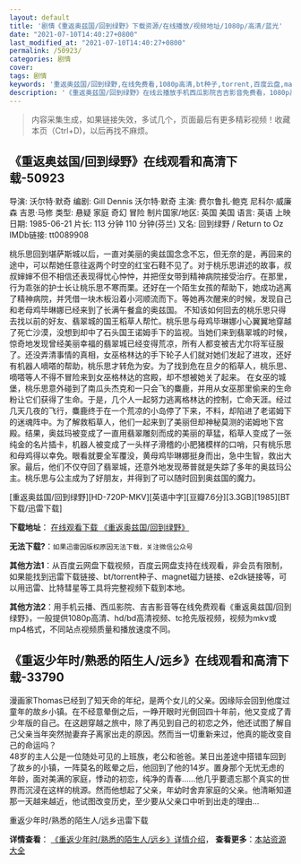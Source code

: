 ```yaml
---
layout: default
title: '剧情《重返奥兹国/回到绿野》下载资源/在线播放/视频地址/1080p/高清/蓝光'
date: "2021-07-10T14:40:27+0800"
last_modified_at: "2021-07-10T14:40:27+0800"
permalink: /50923/
categories: 剧情
cover:
tags: 剧情
keywords: '重返奥兹国/回到绿野,在线免费看,1080p高清,bt种子,torrent,百度云盘,magnet,磁力链,迅雷下载资源'
description: '《重返奥兹国/回到绿野》在线云播放手机西瓜影院吉吉影音免费看，1080p高清bd/hd未删减完整版和tc抢先枪版，mkv/mp4格式，附带bt/torrent种子、magnet/磁力链、百度云盘、网盘资源迅雷下载链接'
---
```


>内容采集生成，如果链接失效，多试几个，页面最后有更多精彩视频！收藏本页（Ctrl+D)，以后再找不麻烦。


## 《重返奥兹国/回到绿野》在线观看和高清下载-50923

导演: 沃尔特·默奇 编剧: Gill Dennis 沃尔特·默奇 主演: 费尔鲁扎·鲍克 尼科尔·威廉森 吉恩·马修 类型: 悬疑 家庭 奇幻 冒险 制片国家/地区: 英国 美国 语言: 英语 上映日期: 1985-06-21 片长: 113 分钟 110 分钟(芬兰) 又名: 回到绿野 / Return to Oz IMDb链接: tt0089908

桃乐思回到堪萨斯城以后，一直对美丽的奥兹国念念不忘，但无奈的是，再回来的途中，可以帮她任意往返两个时空的红宝石鞋不见了。对于桃乐思讲述的故事，叔叔婶婶不但不相信还表现得忧心忡忡，并把侄女带到精神病院接受治疗。在那里，行为乖张的护士长让桃乐思不寒而栗。还好在一个陌生女孩的帮助下，她成功逃离了精神病院，并凭借一块木板沿着小河顺流而下。等她再次醒来的时候，发现自己和老母鸡毕琳娜已经来到了长满午餐盒的奥兹国。 不知该如何回去的桃乐思只得去找以前的好友、翡翠城的国王稻草人帮忙。桃乐思与母鸡毕琳娜小心翼翼地穿越了死亡沙漠，没想到却中了石头国王诺姆手下的监视。当她们来到翡翠城的时候，惊奇地发现曾经美丽幸福的翡翠城已经变得荒凉，所有人都变被吉尤尔将军征服了。还没弄清事情的真相，女巫格林达的手下轮子人们就对她们发起了进攻，还好有机器人嘀嗒的帮助，桃乐思才转危为安。为了找到危在旦夕的稻草人，桃乐思、嘀嗒等人不得不冒险来到女巫格林达的宫殿，却不想被她关了起来。 在女巫的城堡，桃乐思意外碰到了南瓜头杰克和一只会飞的麋鹿，并用从女巫那里偷来的生命粉让它们获得了生命。于是，几个人一起努力逃离格林达的控制，亡命天涯。经过几天几夜的飞行，麋鹿终于在一个荒凉的小岛停了下来，不料，却陷进了老诺姆下的迷魂阵中。为了解救稻草人，他们一起来到了美丽但却神秘莫测的诺姆地下宫殿。结果，奥兹玛被变成了一直用翡翠雕刻而成的美丽的草猛，稻草人变成了一张纯金的名片插卡，机器人被变成了一头样子滑稽的小肥猪模样的口哨，只有桃乐思和母鸡得以幸免。眼看就要全军覆没，黄母鸡毕琳娜挺身而出，急中生智，救出大家。最后，他们不仅夺回了翡翠城，还意外地发现蒂普就是失踪了多年的奥兹玛公主。桃乐思与公主成为了好朋友，并得到了可以随时回到奥兹国的魔力。


[重返奥兹国/回到绿野][HD-720P-MKV][英语中字][豆瓣7.6分][3.3GB][1985][BT下载/迅雷下载]

**下载地址**： [在线观看下载 《重返奥兹国/回到绿野》](https://www.btdx8.com/torrent/return_to_oz_1985.html) 


**无法下载?**：`如果迅雷因版权原因无法下载，关注微信公众号 `

**其他方法1**：从百度云网盘下载视频，百度云网盘支持在线观看，非会员有限制，如果能找到迅雷下载链接、bt/torrent种子、magnet磁力链接、e2dk链接等，可以用迅雷、比特彗星等工具将完整视频下载到本地。

**其他方法2**：用手机云播、西瓜影院、吉吉影音等在线免费观看《重返奥兹国/回到绿野》，一般提供1080p高清、hd/bd高清视频、tc抢先版视频，视频为mkv或mp4格式，不同站点视频质量和播放速度不同。


## 《重返少年时/熟悉的陌生人/远乡》在线观看和高清下载-33790

漫画家Thomas已经到了知天命的年纪，是两个女儿的父亲。因缘际会回到他度过童年的故乡小镇。在不经意晕倒之后，一睁开眼时光倒回四十年前，他又变成了青少年版的自己。在这趟穿越之旅中，除了再见到自己的初恋之外，他还试图了解自己父亲当年突然抛妻弃子离家出走的原因。然而当一切重新来过，他真的能改变自己的命运吗？<br /> 48岁的主人公是一位随处可见的上班族，老公和爸爸。某日出差途中搭错车回到了故乡的小镇，一阵莫名的眩晕之后，他回到了他的14岁。置身那个无忧无虑的年龄，面对美满的家庭，悸动的初恋，纯净的青春&hellip;…他几乎要遗忘那个真实的世界而沉浸在这样的桃源。然而他想起了父亲，年幼时舍弃家庭的父亲。他清晰知道那一天越来越近，他试图改变历史，至少要从父亲口中听到出走的理由&hellip;


重返少年时/熟悉的陌生人/远乡迅雷下载

**详情查看**： [《重返少年时/熟悉的陌生人/远乡》详情介绍](/movie/33790/)， **查看更多**：[本站资源大全](/movie/t/all/)

